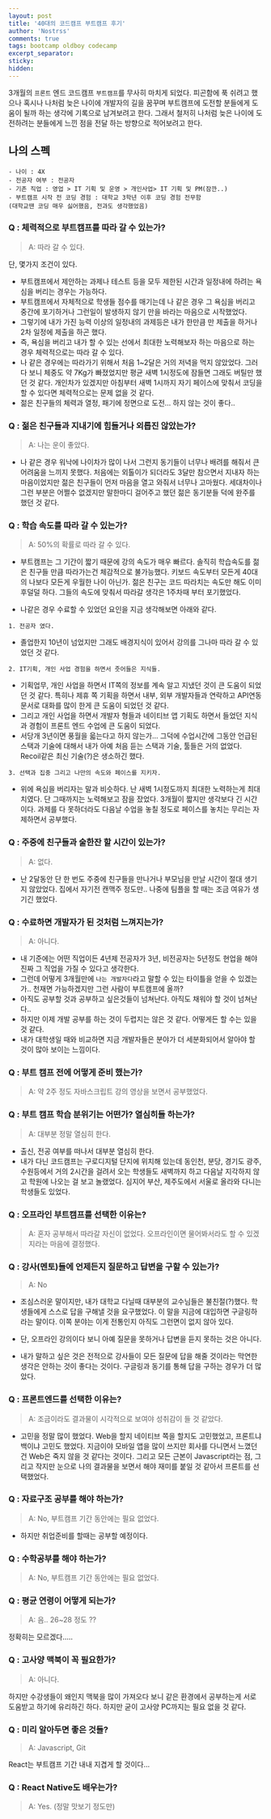 ```yaml
---
layout: post
title: '40대의 코드캠프 부트캠프 후기'
author: 'Nostrss'
comments: true
tags: bootcamp oldboy codecamp
excerpt_separator:
sticky:
hidden:
---
```


3개월의 `프론트` 엔드 코드캠프 `부트캠프`를 무사히 마치게 되었다.
피곤함에 푹 쉬려고 했으나 혹시나 나처럼 늦은 나이에 개발자의 길을 꿈꾸며 부트캠프에 도전할 분들에게 도움이 될까 하는 생각에 기록으로 남겨보려고 한다. 그래서 철저히 나처럼 늦은 나이에 도전하려는 분들에게 느낀 점을 전달 하는 방향으로 적어보려고 한다.

## 나의 스펙

```
- 나이 : 4X
- 전공자 여부 : 전공자
- 기존 직업 : 영업 > IT 기획 및 운영 > 개인사업> IT 기획 및 PM(잠깐..)
- 부트캠프 시작 전 코딩 경험 : 대학교 3학년 이후 코딩 경험 전무함
(대학교땐 코딩 매우 싫어했음, 전과도 생각했었음)
```

### Q : 체력적으로 부트캠프를 따라 갈 수 있는가?

> A: 따라 갈 수 있다.

단, 몇가지 조건이 있다.

- 부트캠프에서 제안하는 과제나 테스트 등을 모두 제한된 시간과 일정내에 하려는 욕심을 버리는 경우는 가능하다.
- 부트캠프에서 자체적으로 학생들 점수를 매기는데 나 같은 경우 그 욕심을 버리고 중간에 포기하거나 그런일이 발생하지 않기 만을 바라는 마음으로 시작했었다.
- 그렇기에 내가 가진 능력 이상의 일정내의 과제등은 내가 한만큼 만 제출을 하거나 2차 일정에 제출을 하곤 했다.
- 즉, 욕심을 버리고 내가 할 수 있는 선에서 최대한 노력해보자 하는 마음으로 하는 경우 체력적으로는 따라 갈 수 있다.
- 나 같은 경우에는 따라가기 위해서 처음 1~2달은 거의 저녁을 먹지 않았었다. 그러다 보니 체중도 약 7Kg가 빠졌었지만 평균 새벽 1시정도에 잠들면 그래도 버틸만 했던 것 같다. 개인차가 있겠지만 아침부터 새벽 1시까지 자기 페이스에 맞춰서 코딩을 할 수 있다면 체력적으로는 문제 없을 것 같다.
- 젊은 친구들의 체력과 열정, 패기에 정면으로 도전... 하지 않는 것이 좋다..

### Q : 젊은 친구들과 지내기에 힘들거나 외롭진 않았는가?

> A: 나는 운이 좋았다.

- 나 같은 경우 워낙에 나이차가 많이 나서 그런지 동기들이 너무나 배려를 해줘서 큰 어려움을 느끼지 못했다. 처음에는 외톨이가 되더라도 3달만 참으면서 지내자 하는 마음이었지만 젊은 친구들이 먼저 마음을 열고 와줘서 너무나 고마웠다. 세대차이나 그런 부분은 어쩔수 없겠지만 말한마디 걸어주고 했던 젊은 동기분들 덕에 완주를 했던 것 같다.

### Q : 학습 속도를 따라 갈 수 있는가?

> A: 50%의 확률로 따라 갈 수 있다.

- 부트캠프는 그 기간이 짧기 때문에 강의 속도가 매우 빠르다. 솔직히 학습속도를 젊은 친구들 만큼 따라가는건 체감적으로 불가능했다. 키보드 속도부터 모든게 40대의 나보다 모든게 우월한 나이 아닌가. 젊은 친구는 코드 따라치는 속도만 해도 이미 후덜덜 하다. 그들의 속도에 맞춰서 따라갈 생각은 1주차때 부터 포기했었다.

- 나같은 경우 수료할 수 있었던 요인을 지금 생각해보면 아래와 같다.

`1. 전공자 였다.`

- 졸업한지 10년이 넘었지만 그래도 배경지식이 있어서 강의를 그나마 따라 갈 수 있었던 것 같다.

`2. IT기획, 개인 사업 경험을 하면서 줏어들은 지식들.`

- 기획업무, 개인 사업을 하면서 IT쪽의 정보를 계속 알고 지냈던 것이 큰 도움이 되었던 것 같다. 특히나 제휴 쪽 기획을 하면서 내부, 외부 개발자들과 연락하고 API연동 문서로 대화를 많이 한게 큰 도움이 되었던 것 같다.
- 그리고 개인 사업을 하면서 개발자 형들과 네이티브 앱 기획도 하면서 들었던 지식과 경험이 프론트 엔드 수업에 큰 도움이 되었다.
- 서당개 3년이면 풍월을 읇는다고 하지 않는가... 그덕에 수업시간에 그동안 언급된 스택과 기술에 대해서 내가 아예 처음 듣는 스택과 기술, 툴들은 거의 없었다. Recoil같은 최신 기술(?)은 생소하긴 했다.

`3. 선택과 집중 그리고 나만의 속도와 페이스를 지키자.`

- 위에 욕심을 버리자는 말과 비슷하다. 난 새벽 1시정도까지 최대한 노력하는게 최대치였다. 단 그때까지는 노력해보고 잠을 잤었다. 3개월이 짧지만 생각보다 긴 시간이다. 과제를 다 못하더라도 다음날 수업을 놓칠 정도로 페이스를 놓치는 무리는 자제하면서 공부했다.

### Q : 주중에 친구들과 술한잔 할 시간이 있는가?

> A: 없다.

- 난 2달동안 단 한 번도 주중에 친구들을 만나거나 부모님을 만날 시간이 절대 생기지 않았었다. 집에서 자기전 캔맥주 정도만.. 나중에 팀플을 할 때는 조금 여유가 생기긴 했었다.

### Q : 수료하면 개발자가 된 것처럼 느껴지는가?

> A: 아니다.

- 내 기준에는 어떤 직업이든 4년제 전공자가 3년, 비전공자는 5년정도 현업을 해야 진짜 그 직업을 가질 수 있다고 생각한다.
- 그런데 어떻게 3개월만에 `나는 개발자다`라고 말할 수 있는 타이틀을 얻을 수 있겠는가.. 천재면 가능하겠지만 그런 사람이 부트캠프에 올까?
- 아직도 공부할 것과 공부하고 싶은것들이 넘쳐난다. 아직도 채워야 할 것이 넘쳐난다..
- 하지만 이제 개발 공부를 하는 것이 두렵지는 않은 것 같다. 어떻게든 할 수는 있을 것 같다.
- 내가 대학생일 때와 비교하면 지금 개발자들은 분야가 더 세분화되어서 알아야 할 것이 많아 보이는 느낌이다.

### Q : 부트 캠프 전에 어떻게 준비 했는가?

> A: 약 2주 정도 자바스크립트 강의 영상을 보면서 공부했었다.

### Q : 부트 캠프 학습 분위기는 어떤가? 열심히들 하는가?

> A: 대부분 정말 열심히 한다.

- 출신, 전공 여부를 떠나서 대부분 열심히 한다.
- 내가 다닌 코드캠프는 구로디지털 단지에 위치해 있는데 동인천, 분당, 경기도 광주, 수원등에서 거의 2시간을 걸려서 오는 학생들도 새벽까지 하고 다음날 지각하지 않고 학원에 나오는 걸 보고 놀랬었다. 심지어 부산, 제주도에서 서울로 올라와 다니는 학생들도 있었다.

### Q : 오프라인 부트캠프를 선택한 이유는?

> A: 혼자 공부해서 따라갈 자신이 없었다. 오프라인이면 물어봐서라도 할 수 있겠지라는 마음에 결정했다.

### Q : 강사(멘토)들에 언제든지 질문하고 답변을 구할 수 있는가?

> A: No

- 조심스러운 말이지만, 내가 대학교 다닐때 대부분의 교수님들은 불친절(?)했다. 학생들에게 스스로 답을 구해낼 것을 요구했었다. 이 말을 지금에 대입하면 구글링하라는 말이다. 이쪽 분야는 이게 전통인지 아직도 그런면이 없지 않아 있다.

- 단, 오프라인 강의이다 보니 아예 질문을 못하거나 답변을 듣지 못하는 것은 아니다.
- 내가 말하고 싶은 것은 전적으로 강사들이 모든 질문에 답을 해줄 것이라는 막연한 생각은 안하는 것이 좋다는 것이다. 구글링과 동기를 통해 답을 구하는 경우가 더 많았다.

### Q : 프론트엔드를 선택한 이유는?

> A: 조금이라도 결과물이 시각적으로 보여야 성취감이 들 것 같았다.

- 고민을 정말 많이 했었다. Web을 할지 네이티브 쪽을 할지도 고민했었고, 프론트냐 백이냐 고민도 했었다. 지금이야 모바일 앱을 많이 쓰지만 회사를 다니면서 느꼈던 건 Web은 죽지 않을 것 같다는 것이다. 그리고 모든 근본이 Javascript라는 점, 그리고 작지만 눈으로 나의 결과물을 보면서 해야 재미를 붙일 것 같아서 프론트를 선택했었다.

### Q : 자료구조 공부를 해야 하는가?

> A: No, 부트캠프 기간 동안에는 필요 없었다.

- 하지만 취업준비를 할때는 공부할 예정이다.

### Q : 수학공부를 해야 하는가?

> A: No, 부트캠프 기간 동안에는 필요 없었다.

### Q : 평균 연령이 어떻게 되는가?

> A: 음.. 26~28 정도 ??

정확히는 모르겠다.....

### Q : 고사양 맥북이 꼭 필요한가?

> A: 아니다.

하지만 수강생들이 왜인지 맥북을 많이 가져오다 보니 같은 환경에서 공부하는게 서로 도움받고 하기에 유리하긴 하다. 하지만 굳이 고사양 PC까지는 필요 없을 것 같다.

### Q : 미리 알아두면 좋은 것들?

> A: Javascript, Git

React는 부트캠프 기간 내내 지겹게 할 것이다...

### Q : React Native도 배우는가?

> A: Yes. (정말 맛보기 정도만)
